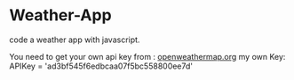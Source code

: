 # Weather-App
code a weather app with javascript.

You need to get your own api key from : [openweathermap.org](https://openweathermap.org/)
my own Key: APIKey = 'ad3bf545f6edbcaa07f5bc558800ee7d'
